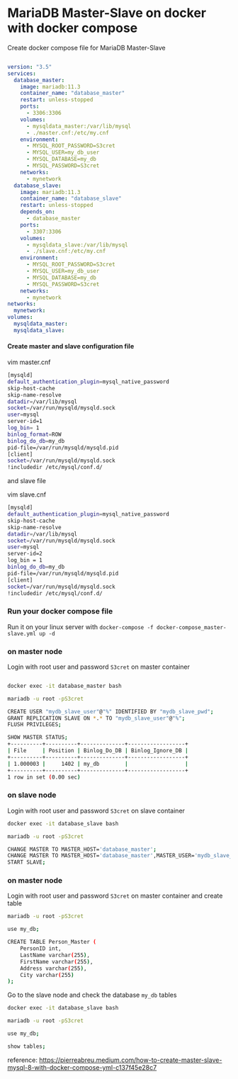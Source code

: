 
# MariaDB Master-Slave on docker with docker compose

Create docker compose file for MariaDB Master-Slave

```yaml

version: "3.5"
services:
  database_master:
    image: mariadb:11.3
    container_name: "database_master"
    restart: unless-stopped
    ports:
      - 3306:3306
    volumes:
      - mysqldata_master:/var/lib/mysql
      - ./master.cnf:/etc/my.cnf
    environment:
      - MYSQL_ROOT_PASSWORD=S3cret
      - MYSQL_USER=my_db_user
      - MYSQL_DATABASE=my_db
      - MYSQL_PASSWORD=S3cret
    networks:
      - mynetwork
  database_slave:
    image: mariadb:11.3
    container_name: "database_slave"
    restart: unless-stopped
    depends_on:
      - database_master
    ports:
      - 3307:3306
    volumes:
      - mysqldata_slave:/var/lib/mysql
      - ./slave.cnf:/etc/my.cnf
    environment:
      - MYSQL_ROOT_PASSWORD=S3cret
      - MYSQL_USER=my_db_user
      - MYSQL_DATABASE=my_db
      - MYSQL_PASSWORD=S3cret
    networks:
      - mynetwork
networks:
  mynetwork:
volumes:
  mysqldata_master:
  mysqldata_slave:

```

#### Create master and slave configuration file

vim master.cnf

```bash
[mysqld]
default_authentication_plugin=mysql_native_password
skip-host-cache
skip-name-resolve
datadir=/var/lib/mysql
socket=/var/run/mysqld/mysqld.sock
user=mysql
server-id=1
log_bin= 1
binlog_format=ROW
binlog_do_db=my_db
pid-file=/var/run/mysqld/mysqld.pid
[client]
socket=/var/run/mysqld/mysqld.sock
!includedir /etc/mysql/conf.d/
```

and slave file

vim slave.cnf

```bash
[mysqld]
default_authentication_plugin=mysql_native_password
skip-host-cache
skip-name-resolve
datadir=/var/lib/mysql
socket=/var/run/mysqld/mysqld.sock
user=mysql
server-id=2
log_bin = 1
binlog_do_db=my_db
pid-file=/var/run/mysqld/mysqld.pid
[client]
socket=/var/run/mysqld/mysqld.sock
!includedir /etc/mysql/conf.d/
```

### Run your docker compose file

Run it on your linux server with `docker-compose -f docker-compose_master-slave.yml up -d`

### on master node

Login with root user and password `S3cret` on master container


```bash

docker exec -it database_master bash

mariadb -u root -pS3cret

CREATE USER "mydb_slave_user"@"%" IDENTIFIED BY "mydb_slave_pwd";
GRANT REPLICATION SLAVE ON *.* TO "mydb_slave_user"@"%";
FLUSH PRIVILEGES;

SHOW MASTER STATUS;
+----------+----------+--------------+------------------+
| File     | Position | Binlog_Do_DB | Binlog_Ignore_DB |
+----------+----------+--------------+------------------+
| 1.000003 |     1402 | my_db        |                  |
+----------+----------+--------------+------------------+
1 row in set (0.00 sec)

```

### on slave node

Login with root user and password `S3cret` on slave container

```bash
docker exec -it database_slave bash

mariadb -u root -pS3cret

CHANGE MASTER TO MASTER_HOST='database_master';
CHANGE MASTER TO MASTER_HOST='database_master',MASTER_USER='mydb_slave_user',MASTER_PASSWORD='mydb_slave_pwd',MASTER_LOG_FILE='1.000003',MASTER_LOG_POS=1402; #change it on the master status table
START SLAVE;
```

### on master node

Login with root user and password `S3cret` on master container and create table

```bash
mariadb -u root -pS3cret

use my_db;

CREATE TABLE Person_Master (
    PersonID int,
    LastName varchar(255),
    FirstName varchar(255),
    Address varchar(255),
    City varchar(255)
);
```

Go to the slave node and check the database `my_db` tables

```bash
docker exec -it database_slave bash

mariadb -u root -pS3cret

use my_db;

show tables;

```

reference:
https://pierreabreu.medium.com/how-to-create-master-slave-mysql-8-with-docker-compose-yml-c137f45e28c7
